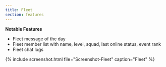 ```yaml
---
title: Fleet
section: features
---
```


**Notable Features**
* Fleet message of the day
* Fleet member list with name, level, squad, last online status, event rank
* Fleet chat logs

{% include screenshot.html file="Screenshot-Fleet" caption="Fleet" %}
